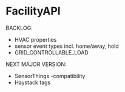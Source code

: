 # FacilityAPI

BACKLOG:
- HVAC properties
- sensor event types incl. home/away, hold
- GRID_CONTROLLABLE_LOAD

NEXT MAJOR VERSION:
- SensorThings -compatibility
- Haystack tags

